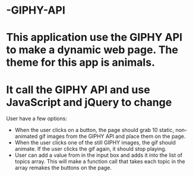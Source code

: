 # -GIPHY-API

This application use the GIPHY API to make a dynamic web page. 
The theme for this app is animals. 
======================================
It call the GIPHY API and use JavaScript and jQuery to change
======================================
<p>User have a few options:</p>
<ul>
  <li>When the user clicks on a button, the page should grab 10 static, non-animated gif images from the GIPHY API and place them on the page.</li>
  <li>When the user clicks one of the still GIPHY images, the gif should animate. If the user clicks the gif again, it should stop playing.</li>
  <li>User can add a value from in the input box and adds it into the list of topics array. This will make a function call that takes each topic in the array remakes the buttons on the page.</li>
</ul>